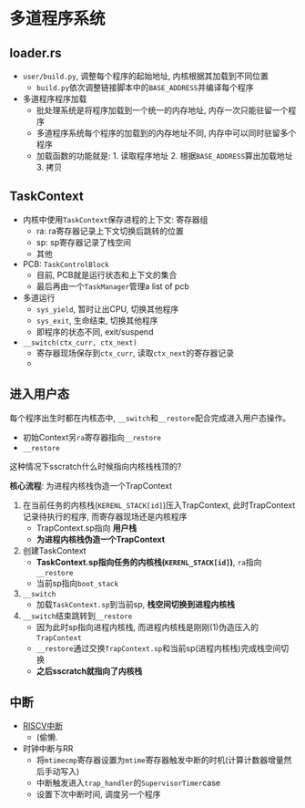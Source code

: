 # 多道程序系统

## loader.rs

- `user/build.py`, 调整每个程序的起始地址, 内核根据其加载到不同位置
	* `build.py`依次调整链接脚本中的`BASE_ADDRESS`并编译每个程序
- 多道程序程序加载
	* 批处理系统是将程序加载到一个统一的内存地址, 内存一次只能驻留一个程序
	* 多道程序系统每个程序的加载到的内存地址不同, 内存中可以同时驻留多个程序
	* 加载函数的功能就是: 1. 读取程序地址 2. 根据`BASE_ADDRESS`算出加载地址 3. 拷贝


## TaskContext

- 内核中使用`TaskContext`保存进程的上下文: 寄存器组
	* ra: ra寄存器记录上下文切换后跳转的位置 
	* sp: sp寄存器记录了栈空间
	* 其他
- PCB: `TaskControlBlock`
	* 目前, PCB就是运行状态和上下文的集合
	* 最后再由一个`TaskManager`管理a list of pcb
- 多道运行
	* `sys_yield`, 暂时让出CPU, 切换其他程序
	* `sys_exit`, 生命结束, 切换其他程序
	* 即程序的状态不同, exit/suspend
- `__switch(ctx_curr, ctx_next)`
	* 寄存器现场保存到`ctx_curr`, 读取`ctx_next`的寄存器记录
	* 


## 进入用户态

每个程序出生时都在内核态中, `__switch`和`__restore`配合完成进入用户态操作。

- 初始Context另`ra`寄存器指向`__restore`
- `__restore`

这种情况下sscratch什么时候指向内核栈栈顶的?

**核心流程**: 为进程内核栈伪造一个TrapContext

1. 在当前任务的内核栈(`KERENL_STACK[id]`)压入TrapContext, 此时TrapContext记录待执行的程序, 而寄存器现场还是内核程序
	- TrapContext.sp指向 **用户栈**
	- **为进程内核栈伪造一个TrapContext**
2. 创建TaskContext
	- **TaskContext.sp指向任务的内核栈(`KERENL_STACK[id]`)**, `ra`指向`__restore`
	- 当前sp指向`boot_stack`
3. `__switch`
	- 加载`TaskContext.sp`到当前sp, **栈空间切换到进程内核栈**
4. `__switch`结束跳转到`__restore`
	- 因为此时sp指向进程内核栈, 而进程内核栈是刚刚(1)伪造压入的`TrapContext`
	- `__restore`通过交换`TrapContext.sp`和当前sp(进程内核栈)完成栈空间切换
	- **之后sscratch就指向了内核栈**


## 中断

- [RISCV中断](http://rcore-os.cn/rCore-Tutorial-Book-v3/chapter3/4time-sharing-system.html#risc-v)
	* (偷懒.
- 时钟中断与RR
	* 将`mtimecmp`寄存器设置为`mtime`寄存器触发中断的时机(计算计数器增量然后手动写入)
	* 中断触发进入`trap_handler`的`SupervisorTimer`case
	* 设置下次中断时间, 调度另一个程序





















